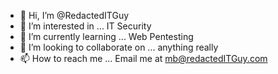 - 👋 Hi, I’m @RedactedITGuy
- 👀 I’m interested in ... IT Security
- 🌱 I’m currently learning ... Web Pentesting
- 💞️ I’m looking to collaborate on ... anything really 
- 📫 How to reach me ... Email me at mb@redactedITGuy.com
